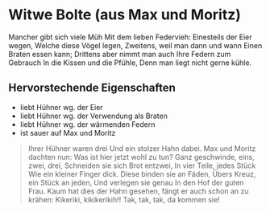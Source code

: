 # Witwe Bolte (aus Max und Moritz)

Mancher gibt sich viele Müh
Mit dem lieben Federvieh:
Einesteils der Eier wegen,
Welche diese Vögel legen,
Zweitens, weil man dann und wann
Einen Braten essen kann;
Drittens aber nimmt man auch
Ihre Federn zum Gebrauch
In die Kissen und die Pfühle,
Denn man liegt nicht gerne kühle.

## Hervorstechende Eigenschaften

* liebt Hühner wg. der Eier
* liebt Hühner wg. der Verwendung als Braten
* liebt Hühner wg. der wärmenden Federn
* ist sauer auf Max und Moritz

> Ihrer Hühner waren drei
> Und ein stolzer Hahn dabei.
> Max und Moritz dachten nun:
> Was ist hier jetzt wohl zu tun?
> Ganz geschwinde, eins, zwei, drei,
> Schneiden sie sich Brot entzwei,
> In vier Teile, jedes Stück
> Wie ein kleiner Finger dick.
> Diese binden sie an Fäden,
> Übers Kreuz, ein Stück an jeden,
> Und verlegen sie genau
> In den Hof der guten Frau.
> Kaum hat dies der Hahn gesehen,
> fängt er auch schon an zu krähen:
> Kikeriki, kikikerikih!!
> Tak, tak, tak, da kommen sie!
